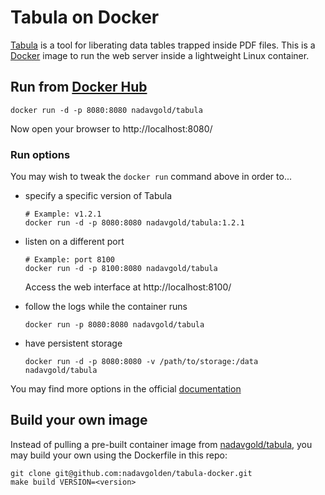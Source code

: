 # Tabula on Docker

[Tabula](http://tabula.technology/) is a tool for liberating data tables trapped inside PDF files. This is a [Docker](https://docker.com) image to run the web server inside a lightweight Linux container.

## Run from [Docker Hub](https://hub.docker.com/)

```
docker run -d -p 8080:8080 nadavgold/tabula
```

Now open your browser to http://localhost:8080/

### Run options

You may wish to tweak the `docker run` command above in order to...

- specify a specific version of Tabula

  ```
  # Example: v1.2.1
  docker run -d -p 8080:8080 nadavgold/tabula:1.2.1
  ```

- listen on a different port

  ```
  # Example: port 8100
  docker run -d -p 8100:8080 nadavgold/tabula
  ```

  Access the web interface at http://localhost:8100/

- follow the logs while the container runs

  ```
  docker run -p 8080:8080 nadavgold/tabula
  ```

- have persistent storage
  ```
  docker run -d -p 8080:8080 -v /path/to/storage:/data nadavgold/tabula
  ```

You may find more options in the official [documentation](https://docs.docker.com/engine/reference/commandline/run/)

## Build your own image

Instead of pulling a pre-built container image from [nadavgold/tabula](https://hub.docker.com/r/nadavgold/tabula/), you may build your own using the Dockerfile in this repo:

```
git clone git@github.com:nadavgolden/tabula-docker.git
make build VERSION=<version>
```

